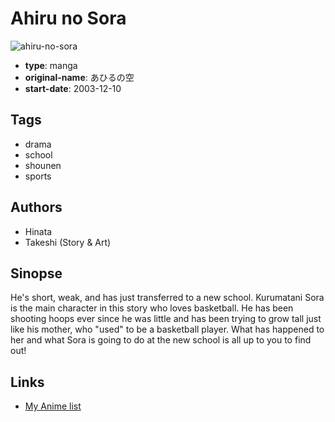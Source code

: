 # Ahiru no Sora

![ahiru-no-sora](https://cdn.myanimelist.net/images/manga/2/182651.jpg)

-   **type**: manga
-   **original-name**: あひるの空
-   **start-date**: 2003-12-10

## Tags

-   drama
-   school
-   shounen
-   sports

## Authors

-   Hinata
-   Takeshi (Story & Art)

## Sinopse

He's short, weak, and has just transferred to a new school. Kurumatani Sora is the main character in this story who loves basketball. He has been shooting hoops ever since he was little and has been trying to grow tall just like his mother, who "used" to be a basketball player. What has happened to her and what Sora is going to do at the new school is all up to you to find out!

## Links

-   [My Anime list](https://myanimelist.net/manga/3367/Ahiru_no_Sora)
